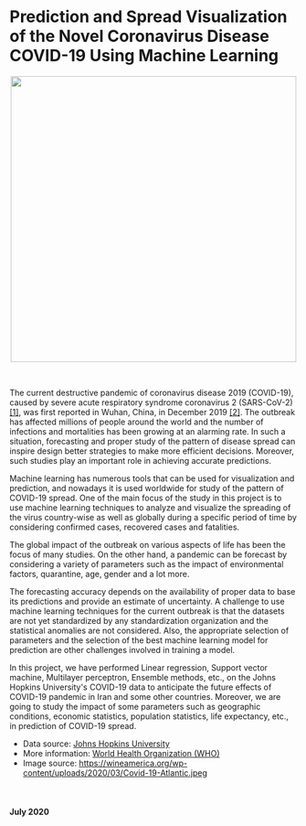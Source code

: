 # Prediction and Spread Visualization of the Novel Coronavirus Disease COVID-19 Using Machine Learning
<p align="center">
   <img  src=https://wineamerica.org/wp-content/uploads/2020/03/Covid-19-Atlantic.jpeg width="500"/>
</p>

 <br>
 
The current destructive pandemic of coronavirus disease 2019 (COVID-19), caused by severe acute respiratory syndrome coronavirus 2 (SARS-CoV-2) [[1]](https://www.who.int/emergencies/diseases/novel-coronavirus-2019/technical-guidance/naming-the-coronavirus-disease-(covid-2019)-and-the-virus-that-causes-it), was first reported in Wuhan, China, in December 2019 [[2]](https://www.who.int/csr/don/12-january-2020-novel-coronavirus-china/en/). The outbreak has affected millions of people around the world and the number of infections and mortalities has been growing at an alarming rate. In such a situation, forecasting and proper study of the pattern of disease spread can inspire design better strategies to make more efficient decisions. Moreover, such studies play an important role in achieving accurate predictions. 

Machine learning has numerous tools  that can be used for visualization and prediction, and nowadays it is used worldwide for study of the pattern of COVID-19 spread. One of the main focus of the study in this project is to use machine learning techniques to analyze and visualize the spreading of the virus country-wise as well as globally during a specific period of time by considering confirmed cases, recovered cases and fatalities.

The global impact of the outbreak on various aspects of life has been the focus of many studies. On the other hand, a pandemic can be forecast by considering a variety of parameters such as the impact of environmental factors, quarantine, age, gender and a lot more. 

The forecasting accuracy depends on the availability of proper data to base its predictions and provide an estimate of uncertainty. A challenge to use machine learning techniques for the current outbreak is that the datasets are not yet standardized by any standardization organization and the statistical anomalies are not considered. Also, the appropriate selection of parameters and the selection of the best machine learning model for prediction are other challenges involved in training a model. 

In this project, we have performed Linear regression, Support vector machine, Multilayer perceptron, Ensemble methods, etc., on the Johns Hopkins University's COVID-19 data to anticipate the future effects of COVID-19 pandemic in Iran and some other countries. Moreover, we are going to study the impact of some parameters such as geographic conditions, economic statistics, population statistics, life expectancy, etc., in prediction of COVID-19 spread.
<br>

- Data source: [Johns Hopkins University](https://github.com/CSSEGISandData/COVID-19)
- More information: [World Health Organization (WHO)](https://www.who.int/emergencies/diseases/novel-coronavirus-2019)
- Image source: https://wineamerica.org/wp-content/uploads/2020/03/Covid-19-Atlantic.jpeg
<br>

#### July 2020
